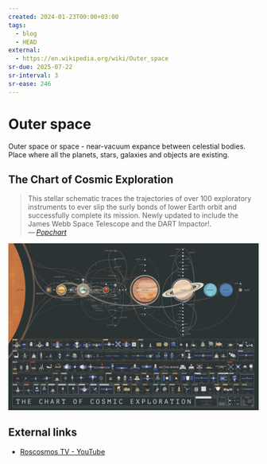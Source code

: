 ```yaml
---
created: 2024-01-23T00:00+03:00
tags:
  - blog
  - HEAD
external:
  - https://en.wikipedia.org/wiki/Outer_space
sr-due: 2025-07-22
sr-interval: 3
sr-ease: 246
---
```


# Outer space

Outer space or space - near-vacuum expance between celestial bodies. Place where all the planets, stars, galaxies and objects are existing.

## The Chart of Cosmic Exploration

> This stellar schematic traces the trajectories of over 100 exploratory instruments to ever slip the surly bonds of lower Earth orbit and successfully complete its mission. Newly updated to include the James Webb Space Telescope and the DART Impactor!.\
> — <cite>[Popchart](https://popchart.co/products/the-chart-of-cosmic-exploration)</cite>

![The Chart of Cosmic Exploration](img/ref-Cosmic_Space.webp)

## External links

- [Roscosmos TV - YouTube](https://www.youtube.com/channel/UCOcpUgXosMCIlOsreUfNFiA)
